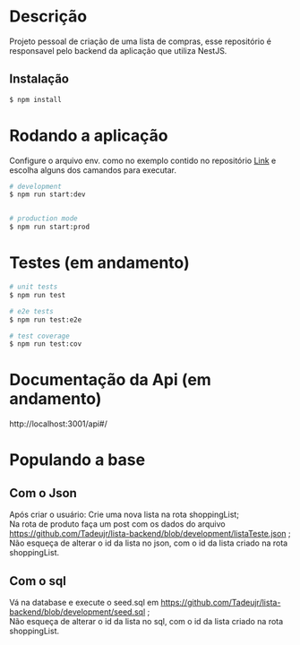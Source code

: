 # Descrição

Projeto pessoal de criação de uma lista de compras, esse repositório é responsavel pelo backend da aplicação que utiliza NestJS.

## Instalação

```bash
$ npm install
```

# Rodando a aplicação
Configure o arquivo env. como no exemplo contido no repositório <a href="https://github.com/Tadeujr/lista-backend/blob/development/.env.example">Link</a> e escolha alguns dos camandos para executar.
```bash
# development
$ npm run start:dev


# production mode
$ npm run start:prod
```

# Testes (em andamento)

```bash
# unit tests
$ npm run test

# e2e tests
$ npm run test:e2e

# test coverage
$ npm run test:cov
```

# Documentação da Api (em andamento)
http://localhost:3001/api#/

# Populando a base
## Com o Json
Após criar o usuário:
 Crie uma nova lista na rota shoppingList;<br>
 Na rota de produto faça um post com os dados do arquivo https://github.com/Tadeujr/lista-backend/blob/development/listaTeste.json ;<br>
 Não esqueça de alterar o id da lista no json, com o id da lista criado na rota shoppingList.
 
## Com o sql
  Vá na database e execute o seed.sql em https://github.com/Tadeujr/lista-backend/blob/development/seed.sql ;<br>
  Não esqueça de alterar o id da lista no sql, com o id da lista criado na rota shoppingList.
